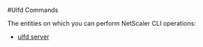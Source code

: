 #Ulfd Commands

The entities on which you can perform NetScaler CLI operations:
<ul><li><a href="../../ulfd/ulfd-server/ulfd-server">ulfd server</a></li></ul>



